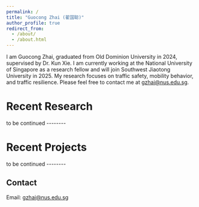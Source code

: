 ```yaml
---
permalink: /
title: "Guocong Zhai (翟国聪)"
author_profile: true
redirect_from: 
  - /about/
  - /about.html
---
```


I am Guocong Zhai, graduated from Old Dominion University in 2024, supervised by Dr. Kun Xie. I am currently working at the National University of Singapore as a research fellow and will join Southwest Jiaotong University in 2025. My research focuses on traffic safety, mobility behavior, and traffic resilience. Please feel free to contact me at gzhai@nus.edu.sg.

Recent Research
======
to be continued --------

Recent Projects
======
to be continued --------

Contact
------
Email: gzhai@nus.edu.sg
